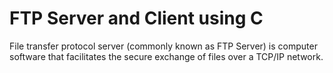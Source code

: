 # FTP Server and Client using  C

File transfer protocol server (commonly known as FTP Server) is computer software that facilitates the secure exchange of files over a TCP/IP network.
